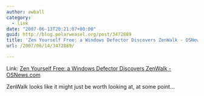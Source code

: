 ```yaml
---
author: awball
category:
  - link
date: "2007-06-13T20:21:07+00:00"
guid: http://blog.polarweasel.org/post/3472889
title: 'Zen Yourself Free: a Windows Defector Discovers ZenWalk - OSNews.com'
url: /2007/06/14/3472889/

---
```

Link: [Zen Yourself Free: a Windows Defector Discovers ZenWalk - OSNews.com](http://osnews.com/story.php/18076/Zen-Yourself-Free-a-Windows-Defector-Discovers-ZenWalk/)

ZenWalk looks like it might just be worth looking at, at some point…
